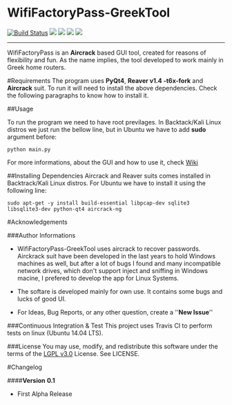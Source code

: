 WifiFactoryPass-GreekTool 
================================
[![Build Status](https://travis-ci.org/GeorgeGkas/WifiFactoryPass-GreekTool.svg)](https://travis-ci.org/GeorgeGkas/WifiFactoryPass-GreekTool) ![](https://img.shields.io/badge/health-100%25-yellowgreen.svg?style=flat-square) ![](https://img.shields.io/badge/version-0.1-blue.svg?style=flat-square)  ![](https://img.shields.io/badge/python-2.7-blue.svg?style=flat-square) ![](https://img.shields.io/badge/licence-LGPL%20v3.0-green.svg?style=flat-square) 

----------
WifiFactoryPass is an **Aircrack** based GUI tool,  created for reasons of flexibility and fun. As the name implies, the tool developed to work mainly in Greek home routers. 

#Requirements
The program uses **PyQt4**, **Reaver v1.4 -t6x-fork** and **Aircrack** suit.
To run it will need to install the above dependencies. Check the following  paragraphs to know how to install it.

##Usage

To run the program we need to have root previlages. In Backtack/Kali Linux distros we just run the bellow line, but in Ubuntu we have to add **sudo** argument before:

	python main.py

For more informations, about the GUI and how to use it, check [Wiki](https://github.com/GeorgeGkas/WifiFactoryPass-GreekTool/wiki)


##Installing Dependencies
Aircrack and Reaver suits comes installed in Backtrack/Kali Linux distros. For Ubuntu we have to install it using the following line:

	sudo apt-get -y install build-essential libpcap-dev sqlite3 libsqlite3-dev python-qt4 aircrack-ng


#Acknowledgements

###Author Informations
 * WifiFactoryPass-GreekTool uses aircrack to recover passwords. Airckrack suit have been developed in the last years to hold Windows machines as well, but after a lot of bugs I found and many incompatible network drives, which don't support inject and sniffing in Windows macine, I prefered to develop the app for Linux Systems.
 
 * The softare is developed mainly for own use. It contains some bugs and lucks of good UI. 

 * For Ideas, Bug Reports, or any other question, create a ''**New Issue**''

###Continuous Integration & Test
This project uses Travis CI to perform tests on linux (Ubuntu 14.04 LTS).

###License
You may use, modify, and redistribute this software under the terms of the [LGPL v3.0](http://www.gnu.org/licenses/lgpl-3.0.html) License. See LICENSE.

#Changelog

####**Version**  **0.1**

 - First Alpha Release


